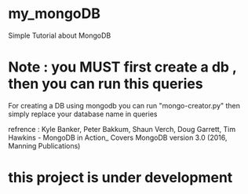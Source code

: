 # my_mongoDB
Simple Tutorial about MongoDB 

# Note : you MUST first create a db , then you can run this queries 

For creating a DB using mongodb you can run "mongo-creator.py"
then simply replace your database name in queries


refrence : Kyle Banker, Peter Bakkum, Shaun Verch, Doug Garrett, Tim Hawkins - MongoDB in Action_ Covers MongoDB version 3.0 (2016, Manning Publications)

# this project is under development 
